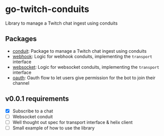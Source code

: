 # go-twitch-conduits
Library to manage a Twitch chat ingest using conduits

## Packages
- [conduit](./conduit): Package to manage a Twitch chat ingest using conduits
- [webhook](./webhook): Logic for webhook conduits, implementing the `transport` interface
- [websocket](./websocket): Logic for websocket conduits, implementing the `transport` interface
- [oauth](./oauth): Oauth flow to let users give permission for the bot to join their channel

## v0.0.1 requirements

- [x] Subscribe to a chat
- [ ] Websocket conduit
- [ ] Well thought out spec for transport interface & helix client
- [ ] Small example of how to use the library